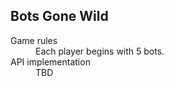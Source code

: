<h2>Bots Gone Wild</h2>

<dl>
  <dt>Game rules</dt>
  <dd>Each player begins with 5 bots.</dd>
  
  <dt>API implementation</dt>
  <dd>TBD</dd>
</dl>
